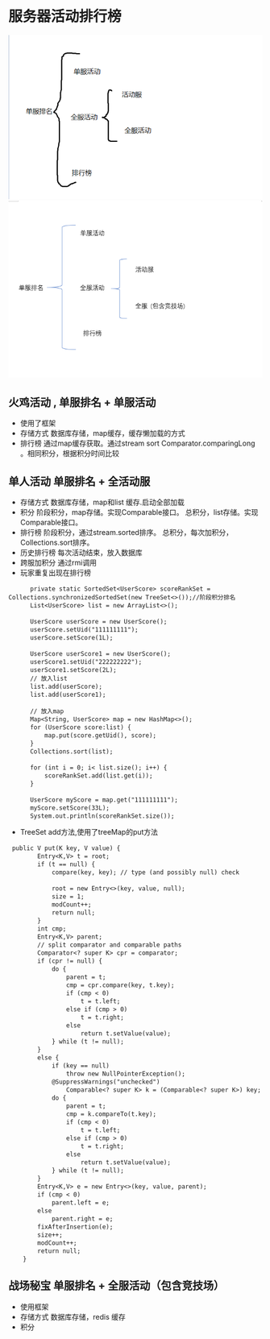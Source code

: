  # 服务器活动排行榜

  ![avatar](../image/rank2.png)
  ![avatar](../image/rank1.png)
  
  ## 火鸡活动 , 单服排名 + 单服活动
  - 使用了框架
  - 存储方式
   数据库存储，map缓存，缓存懒加载的方式
  - 排行榜
   通过map缓存获取。通过stream sort Comparator.comparingLong 。相同积分，根据积分时间比较
   
 ## 单人活动   单服排名 + 全活动服
  - 存储方式
    数据库存储，map和list 缓存.启动全部加载
  - 积分
    阶段积分，map存储。实现Comparable接口。
    总积分，list存储。实现Comparable接口。
  - 排行榜
    阶段积分，通过stream.sorted排序。
    总积分，每次加积分，Collections.sort排序。
  - 历史排行榜
    每次活动结束，放入数据库
  - 跨服加积分
    通过rmi调用
  - 玩家重复出现在排行榜
  ```
        private static SortedSet<UserScore> scoreRankSet = Collections.synchronizedSortedSet(new TreeSet<>());//阶段积分排名
        List<UserScore> list = new ArrayList<>();
        
  		UserScore userScore = new UserScore();
  		userScore.setUid("111111111");
  		userScore.setScore(1L);
  		
  		UserScore userScore1 = new UserScore();
  		userScore1.setUid("222222222");
  		userScore1.setScore(2L);
        // 放入list
  		list.add(userScore);
  		list.add(userScore1);
  
        // 放入map
  		Map<String, UserScore> map = new HashMap<>();
  		for (UserScore score:list) {
  			map.put(score.getUid(), score);
  		}
  		Collections.sort(list);
  		
  		for (int i = 0; i< list.size(); i++) {
  			scoreRankSet.add(list.get(i));
  		}
  		
  		UserScore myScore = map.get("111111111");
  		myScore.setScore(33L);
  		System.out.println(scoreRankSet.size());
  ```
  - TreeSet add方法,使用了treeMap的put方法
  ```
   public V put(K key, V value) {
          Entry<K,V> t = root;
          if (t == null) {
              compare(key, key); // type (and possibly null) check
  
              root = new Entry<>(key, value, null);
              size = 1;
              modCount++;
              return null;
          }
          int cmp;
          Entry<K,V> parent;
          // split comparator and comparable paths
          Comparator<? super K> cpr = comparator;
          if (cpr != null) {
              do {
                  parent = t;
                  cmp = cpr.compare(key, t.key);
                  if (cmp < 0)
                      t = t.left;
                  else if (cmp > 0)
                      t = t.right;
                  else
                      return t.setValue(value);
              } while (t != null);
          }
          else {
              if (key == null)
                  throw new NullPointerException();
              @SuppressWarnings("unchecked")
                  Comparable<? super K> k = (Comparable<? super K>) key;
              do {
                  parent = t;
                  cmp = k.compareTo(t.key);
                  if (cmp < 0)
                      t = t.left;
                  else if (cmp > 0)
                      t = t.right;
                  else
                      return t.setValue(value);
              } while (t != null);
          }
          Entry<K,V> e = new Entry<>(key, value, parent);
          if (cmp < 0)
              parent.left = e;
          else
              parent.right = e;
          fixAfterInsertion(e);
          size++;
          modCount++;
          return null;
      }
  ```
  
 ## 战场秘宝  单服排名 + 全服活动（包含竞技场）
 - 使用框架
 - 存储方式
   数据库存储，redis 缓存
 - 积分
   
  
  
    